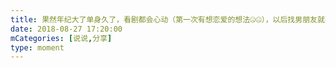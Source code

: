 ```yaml
---
title: 果然年纪大了单身久了，看剧都会心动（第一次有想恋爱的想法🤐🤐），以后找男朋友就要找牧凌太这种又温柔又体贴又会做饭的居家型小奶狗，妈的一把年纪了还犯花痴！！！我日啊！！！少女心爆棚！！！🙅🏻‍♂️🙅🏻‍♂️🙅🏻‍♂️
date: 2018-08-27 17:20:00
mCategories: [说说,分享]
type: moment
---
```


<div id="share-20180827172000"></div>

<script src="/lib/moment/share.js"></script>
<script>
var data = {
    "url": "https://movie.douban.com/subject/30156023/",
    "title": "大叔之爱",
    "brief": "豆瓣评分：8.3（19626人评分） 日本 / 喜剧 爱情 同性 / 2018-04-21(日本)首播 / 共7集 / 单集片长40分钟",
    "source": "www.douban.com",
    "picUrl": "dashuzhiai.webp",
    "width": 66,
    "height": 90
};
qzoneShareRender(data, "share-20180827172000");
</script>
